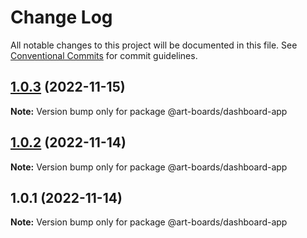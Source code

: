 # Change Log

All notable changes to this project will be documented in this file.
See [Conventional Commits](https://conventionalcommits.org) for commit guidelines.

## [1.0.3](https://github.com/leanjs/leanjs/compare/@art-boards/dashboard-app@1.0.2...@art-boards/dashboard-app@1.0.3) (2022-11-15)

**Note:** Version bump only for package @art-boards/dashboard-app

## [1.0.2](https://github.com/leanjs/leanjs/compare/@art-boards/dashboard-app@1.0.1...@art-boards/dashboard-app@1.0.2) (2022-11-14)

**Note:** Version bump only for package @art-boards/dashboard-app

## 1.0.1 (2022-11-14)

**Note:** Version bump only for package @art-boards/dashboard-app

